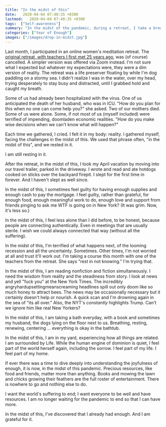 ```yaml
---
title: "In the midst of this"
date:   2020-04-04 07:40:35 +0300
lastmod:   2020-04-04 07:40:35 +0300
tags:  ["Self-awareness"]
summary: "In the midst of the pandemic, during a retreat, I take a breath. When I stop constantly swimming towards more, I discover enough."
categories: ["Year of Enough"]
images: ["/images/drop-in-midst.jpg"]
---
```


Last month, I participated in an online women's meditation retreat. The [original retreat, with teachers I first met 25 years ago](https://www.dharma.org/retreats/552), was (of course) cancelled. A simpler version was offered via Zoom instead. I'm not sure what I expected but whatever my expectations were, they were a dim version of reality. The retreat was a life preserver floating by while I'm dog paddling on a stormy sea. I didn't realize I was in the water, over my head, trying desperately to stay busy and distracted, until I grabbed hold and caught my breath.

Some of us had already been hospitalized with the virus. One of us anticipated the death of her husband, who was in ICU. "How do you plan for this when no one can come help you?" she asked. Two of our mothers died. Some of us were alone. Some, if not most of us (myself included) were terrified of impending, doomladen economic realities. "How do you make wise decisions when we can't know what will happen?"

Each time we gathered, I cried. I felt it in my body: reality. I gathered myself, facing the challenges in the midst of this. We used that phrase often, "in the midst of this", and we rested in it.

I am still resting in it.

After the retreat, in the midst of this, I took my April vacation by moving into our travel trailer, parked in the driveway. I wrote and read and ate hotdogs cooked on sticks over the backyard firepit. I slept for the first time in forever. And I haven't slept as well since.

In the midst of this, I sometimes feel guilty for having enough supplies and enough cash to pay the mortgage. I feel guilty, rather than grateful, for enough food, enough meaningful work to do, enough love and support from friends pinging to ask me WTF is going on in New York? (It was grim. Now, it's less so.)

In the midst of this, I feel less alone than I did before, to be honest, because people are connecting authentically. Even in meetings that are usually sterile. I wish we could always connected that way (without all the suffering).

In the midst of this, I'm terrified of what happens next, of the looming recession and all the uncertainty. Sometimes. Other times, I'm not worried at all and trust it'll work out. I'm taking a course this month with one of the teachers from the retreat. She says "rest in not knowing." I'm trying that.

In the midst of this, I am reading nonfiction and fiction simultaneously. I need the wisdom from reality and the steadiness from story. I look at news and yell "fuck you" at the New York Times. The incredibly angryhardupsettingmeanscreaming headlines spill out only doom like so much honey to attract bees. The news may be occasionally necessary but it certainly doesn't help or nourish. A quick scan and I'm drowning again in the sea of "its all over." Also, the NYT's *constantly* highlights Trump. Can't we ignore him like real New Yorkers?

In the midst of this, I am taking a bath everyday, with a book and sometimes my husband, the dogs lying on the floor next to us. Breathing, resting, renewing, centering ... everything is okay in the bathtub.

In the midst of this, I am in my yard, experiencing how all things are related. I am surrounded by Life. While the human engine of dominion is quiet, I feel part of the world herself again, including the sorrow. I feel part of my life. I feel part of my home.

If ever there was a time to dive deeply into understanding the joyfulness of enough, it is now, in the midst of this pandemic. Precious resources, like food and friends, matter more than anything. Books and mowing the lawn and chicks growing their feathers are the full roster of entertainment. There is nowhere to go and nothing else to do.

I want the world's suffering to end; I want everyone to be well and have resources. I am no longer waiting for the pandemic to end so that I can have more.

In the midst of this, I've discovered that I already had enough. And I am grateful for it.
